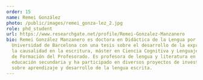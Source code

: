 ```yaml
---
order: 15
name: Remei González
photo: /public/images/remei_gonza-lez_2.jpg
role: phd_student
url: https://www.researchgate.net/profile/Remei-Gonzalez-Manzanero
bio: Remei González Manzanero es doctora en Didáctica de la Lengua por la
  Universidad de Barcelona con una tesis sobre el desarrollo de la expresión de
  la causalidad en la escritura, máster en Ciencia Cognitiva y Lenguaje y máster
  de Formación del Profesorado. Es profesora de lengua y literatura en la
  educación secundaria y ha participado en diversos proyectos de investigación
  sobre aprendizaje y desarrollo de la lengua escrita.
---
```

